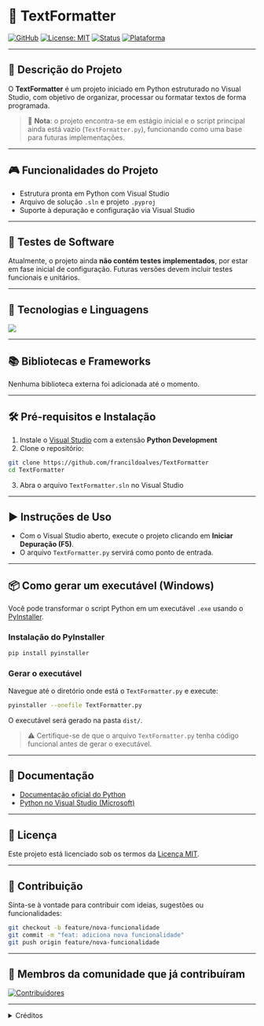 # 📝 TextFormatter

[![GitHub](https://img.shields.io/badge/GitHub-francildoalves-8a2be2?style=flat&logo=github)](https://github.com/francildoalves)
[![License: MIT](https://img.shields.io/badge/license-MIT-green.svg)](LICENSE)
[![Status](https://img.shields.io/badge/status-em%20desenvolvimento-yellow.svg)]()
[![Plataforma](https://img.shields.io/badge/Visual%20Studio-Python-blueviolet?logo=visualstudio)]()

---

## 📜 Descrição do Projeto

O **TextFormatter** é um projeto iniciado em Python estruturado no Visual Studio, com objetivo de organizar, processar ou formatar textos de forma programada.

> 🔧 **Nota**: o projeto encontra-se em estágio inicial e o script principal ainda está vazio (`TextFormatter.py`), funcionando como uma base para futuras implementações.

---

## 🎮 Funcionalidades do Projeto

- Estrutura pronta em Python com Visual Studio
- Arquivo de solução `.sln` e projeto `.pyproj`
- Suporte à depuração e configuração via Visual Studio

---

## 🧪 Testes de Software

Atualmente, o projeto ainda **não contém testes implementados**, por estar em fase inicial de configuração. Futuras versões devem incluir testes funcionais e unitários.

---

## 🧰 Tecnologias e Linguagens

<img src="https://skillicons.dev/icons?i=python,vscode&theme=dark" />

---

## 📚 Bibliotecas e Frameworks

Nenhuma biblioteca externa foi adicionada até o momento.

---

## 🛠️ Pré-requisitos e Instalação

1. Instale o [Visual Studio](https://visualstudio.microsoft.com/) com a extensão **Python Development**
2. Clone o repositório:

```bash
git clone https://github.com/francildoalves/TextFormatter
cd TextFormatter
```

3. Abra o arquivo `TextFormatter.sln` no Visual Studio

---

## ▶️ Instruções de Uso

- Com o Visual Studio aberto, execute o projeto clicando em **Iniciar Depuração (F5)**.
- O arquivo `TextFormatter.py` servirá como ponto de entrada.

---

## 📦 Como gerar um executável (Windows)

Você pode transformar o script Python em um executável `.exe` usando o [PyInstaller](https://pyinstaller.org/).

### Instalação do PyInstaller

```bash
pip install pyinstaller
```

### Gerar o executável

Navegue até o diretório onde está o `TextFormatter.py` e execute:

```bash
pyinstaller --onefile TextFormatter.py
```

O executável será gerado na pasta `dist/`.

> ⚠️ Certifique-se de que o arquivo `TextFormatter.py` tenha código funcional antes de gerar o executável.

---

## 📖 Documentação

- [Documentação oficial do Python](https://docs.python.org/pt-br/3/)
- [Python no Visual Studio (Microsoft)](https://learn.microsoft.com/pt-br/visualstudio/python/)

---

## 📄 Licença

Este projeto está licenciado sob os termos da [Licença MIT](LICENSE).

---

## 🤝 Contribuição

Sinta-se à vontade para contribuir com ideias, sugestões ou funcionalidades:

```bash
git checkout -b feature/nova-funcionalidade
git commit -m "feat: adiciona nova funcionalidade"
git push origin feature/nova-funcionalidade
```

---

## 👥 Membros da comunidade que já contribuíram

[![Contribuidores](https://contrib.rocks/image?repo=francildoalves/TextFormatter)](https://github.com/francildoalves/TextFormatter/graphs/contributors)

---

<details align="left">
  <summary>Créditos</summary> 
  - Icons file by <a href="https://shields.io/">Shields - https://shields.io/</a>
  <br>
  - Icons file by <a href="https://github.com/Naereen/badges/">Naereen - https://github.com/Naereen/badges/</a>	
</details>
